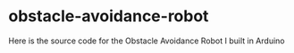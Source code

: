 # obstacle-avoidance-robot
Here is the source code for the Obstacle Avoidance Robot I built in Arduino
